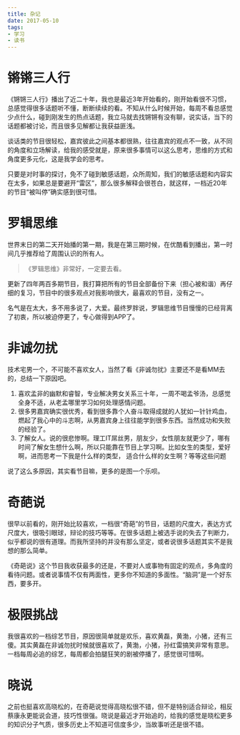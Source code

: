 ```yaml
---
title: 杂记
date: 2017-05-10
tags: 
- 学习
- 读书
---
```


# 锵锵三人行

《锵锵三人行》播出了近二十年，我也是最近3年开始看的，刚开始看很不习惯，总感觉得很多话题听不懂，断断续续的看。不知从什么时候开始，每周不看总感觉少点什么，碰到刚发生的热点话题，我立马就去找锵锵有没有聊，说实话，当下的话题都被讨论，而且很多见解都让我获益匪浅。

<!--more-->

谈话类的节目很轻松，嘉宾彼此之间基本都很熟，往往嘉宾的观点不一致，从不同的角度和立场解读，给我的感受就是，原来很多事情可以这么思考，思维的方式和角度更多元化，这是我学会的思考。

只要是对时事的探讨，免不了碰到敏感话题，众所周知，我们的敏感话题和内容实在太多，如果总是要避开“雷区”，那么很多解释会很苍白，就这样，一档近20年的节目“被叫停”确实感到很可惜。



# 罗辑思维

世界末日的第二天开始播的第一期，我是在第三期时候，在优酷看到播出，第一时间几乎推荐给了周围认识的所有人。

>  《罗辑思维》非常好，一定要去看。

更新了四年两百多期节目，我打算把所有的节目全部备份下来（担心被和谐）再仔细的复习，节目中的很多观点对我影响很大，最喜欢的节目，没有之一。

名气是在太大，多不用多说了，大爱。最终罗胖说，罗辑思维节目慢慢的已经背离了初衷，所以被迫停更了，专心做得到APP了。



# 非诚勿扰

技术宅男一个，不可能不喜欢女人，当然了看《非诚勿扰》主要还不是看MM去的，总结一下原因吧。

1. 喜欢孟非的幽默和睿智，专业解决男女关系三十年，一周不喝孟爷汤，总感觉全身不适，从老孟哪里学习如何处理感情问题。
2. 很多男嘉宾确实很优秀，看到很多靠个人奋斗取得成就的人犹如一针针鸡血，燃起了我心中的斗志啊，从男嘉宾身上往往能学到很多东西。当然成功和失败的经验了。
3. 了解女人。说的很悲惨啊。理工IT屌丝男，朋友少，女性朋友就更少了，哪有时间了解女生想什么啊，所以只能靠在节目上学习啊。比如女生的类型，爱好啊，进而思考一下我是什么样的类型， 适合什么样的女生啊？等等这些问题

说了这么多原因，其实看节目嘛，更多的是图一个乐呗。



# 奇葩说

很早以前看的，刚开始比较喜欢，一档很“奇葩”的节目，话题的尺度大，表达方式尺度大，很吸引眼球，辩论的技巧等等。在很多话题上被选手说的失去了判断力，似乎都说的很有道理。而我所坚持的并没有那么坚定，或者说很多话题其实不是我想的那么简单。

《奇葩说》这个节目我收获最多的还是，不要对人或事物有固定的观点，多角度的看待问题。或者说事情不仅有两面性，更多你不知道的多面性。“脑洞”是一个好东西，要多开。



# 极限挑战

我很喜欢的一档综艺节目，原因很简单就是欢乐，喜欢黄磊，黄渤，小猪，还有三傻。其实黄磊在非诚勿扰时候就很喜欢了，黄渤，小猪，孙红雷搞笑非常有意思。一档每周必追的综艺，每周都会拍腿狂笑的剧被停播了，感觉很可惜啊。



# 晓说

之前也挺喜欢高晓松的，在奇葩说觉得高晓松很不错，但不是特别适合辩论，相反蔡康永更能说会道，技巧性很强。晓说是最近才开始追的，给我的感觉是晓松更多的知识分子气质，很多历史上不知道可信度多少，当故事听还是很不错。

